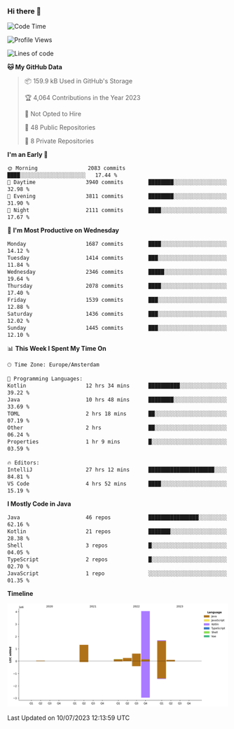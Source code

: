 ### Hi there 👋


<!--START_SECTION:waka-->
![Code Time](http://img.shields.io/badge/Code%20Time-3%2C343%20hrs%2022%20mins-blue)

![Profile Views](http://img.shields.io/badge/Profile%20Views-12-blue)

![Lines of code](https://img.shields.io/badge/From%20Hello%20World%20I%27ve%20Written-8.2%20million%20lines%20of%20code-blue)

**🐱 My GitHub Data** 

> 📦 159.9 kB Used in GitHub's Storage 
 > 
> 🏆 4,064 Contributions in the Year 2023
 > 
> 🚫 Not Opted to Hire
 > 
> 📜 48 Public Repositories 
 > 
> 🔑 8 Private Repositories 
 > 
**I'm an Early 🐤** 

```text
🌞 Morning                2083 commits        ████░░░░░░░░░░░░░░░░░░░░░   17.44 % 
🌆 Daytime                3940 commits        ████████░░░░░░░░░░░░░░░░░   32.98 % 
🌃 Evening                3811 commits        ████████░░░░░░░░░░░░░░░░░   31.90 % 
🌙 Night                  2111 commits        ████░░░░░░░░░░░░░░░░░░░░░   17.67 % 
```
📅 **I'm Most Productive on Wednesday** 

```text
Monday                   1687 commits        ████░░░░░░░░░░░░░░░░░░░░░   14.12 % 
Tuesday                  1414 commits        ███░░░░░░░░░░░░░░░░░░░░░░   11.84 % 
Wednesday                2346 commits        █████░░░░░░░░░░░░░░░░░░░░   19.64 % 
Thursday                 2078 commits        ████░░░░░░░░░░░░░░░░░░░░░   17.40 % 
Friday                   1539 commits        ███░░░░░░░░░░░░░░░░░░░░░░   12.88 % 
Saturday                 1436 commits        ███░░░░░░░░░░░░░░░░░░░░░░   12.02 % 
Sunday                   1445 commits        ███░░░░░░░░░░░░░░░░░░░░░░   12.10 % 
```


📊 **This Week I Spent My Time On** 

```text
🕑︎ Time Zone: Europe/Amsterdam

💬 Programming Languages: 
Kotlin                   12 hrs 34 mins      ██████████░░░░░░░░░░░░░░░   39.22 % 
Java                     10 hrs 48 mins      ████████░░░░░░░░░░░░░░░░░   33.69 % 
TOML                     2 hrs 18 mins       ██░░░░░░░░░░░░░░░░░░░░░░░   07.19 % 
Other                    2 hrs               ██░░░░░░░░░░░░░░░░░░░░░░░   06.24 % 
Properties               1 hr 9 mins         █░░░░░░░░░░░░░░░░░░░░░░░░   03.59 % 

🔥 Editors: 
IntelliJ                 27 hrs 12 mins      █████████████████████░░░░   84.81 % 
VS Code                  4 hrs 52 mins       ████░░░░░░░░░░░░░░░░░░░░░   15.19 % 
```

**I Mostly Code in Java** 

```text
Java                     46 repos            ████████████████░░░░░░░░░   62.16 % 
Kotlin                   21 repos            ███████░░░░░░░░░░░░░░░░░░   28.38 % 
Shell                    3 repos             █░░░░░░░░░░░░░░░░░░░░░░░░   04.05 % 
TypeScript               2 repos             █░░░░░░░░░░░░░░░░░░░░░░░░   02.70 % 
JavaScript               1 repo              ░░░░░░░░░░░░░░░░░░░░░░░░░   01.35 % 
```



**Timeline**

![Lines of Code chart](https://raw.githubusercontent.com/powercasgamer/powercasgamer/master/assets/bar_graph.png)


 Last Updated on 10/07/2023 12:13:59 UTC
<!--END_SECTION:waka-->

